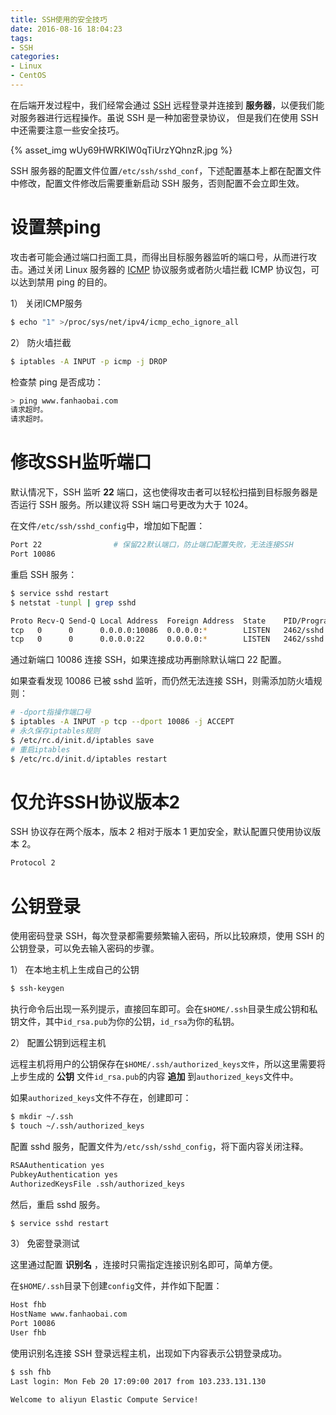 ```yaml
---
title: SSH使用的安全技巧
date: 2016-08-16 18:04:23
tags:
- SSH
categories:
- Linux
- CentOS
---
```


在后端开发过程中，我们经常会通过 [SSH](http://www.ruanyifeng.com/blog/2011/12/ssh_remote_login.html) 远程登录并连接到 **服务器**，以便我们能对服务器进行远程操作。虽说 SSH 是一种加密登录协议， 但是我们在使用 SSH 中还需要注意一些安全技巧。

{% asset_img wUy69HWRKIW0qTiUrzYQhnzR.jpg %}<!--more-->

SSH 服务器的配置文件位置`/etc/ssh/sshd_conf`，下述配置基本上都在配置文件中修改，配置文件修改后需要重新启动 SSH 服务，否则配置不会立即生效。

# 设置禁ping

攻击者可能会通过端口扫面工具，而得出目标服务器监听的端口号，从而进行攻击。通过关闭 Linux 服务器的 [ICMP](http://baike.baidu.com/link?url=ovep8ysxoVKDCFTCvBxTtWMan-U-99q5sr3PZOuLPfqkr_eiAvO-g10LlU0lmMTLu7d41JA0UMv87p7Y8KCgpK) 协议服务或者防火墙拦截 ICMP 协议包，可以达到禁用 ping 的目的。

1） 关闭ICMP服务

```Bash
$ echo "1" >/proc/sys/net/ipv4/icmp_echo_ignore_all
```

2） 防火墙拦截

```Bash
$ iptables -A INPUT -p icmp -j DROP
```

检查禁 ping 是否成功：

```Bash
> ping www.fanhaobai.com
请求超时。
请求超时。
```

# 修改SSH监听端口

默认情况下，SSH 监听 **22** 端口，这也使得攻击者可以轻松扫描到目标服务器是否运行 SSH 服务。所以建议将 SSH 端口号更改为大于 1024。

在文件`/etc/ssh/sshd_config`中，增加如下配置：

```Bash
Port 22                # 保留22默认端口，防止端口配置失败，无法连接SSH
Port 10086
```

重启 SSH 服务：

```Bash
$ service sshd restart
$ netstat -tunpl | grep sshd

Proto Recv-Q Send-Q Local Address  Foreign Address  State    PID/Program name
tcp   0      0      0.0.0.0:10086  0.0.0.0:*        LISTEN   2462/sshd   
tcp   0      0      0.0.0.0:22     0.0.0.0:*        LISTEN   2462/sshd
```

通过新端口 10086 连接 SSH，如果连接成功再删除默认端口 22 配置。

如果查看发现 10086 已被 sshd 监听，而仍然无法连接 SSH，则需添加防火墙规则：

```Bash
# -dport指操作端口号
$ iptables -A INPUT -p tcp --dport 10086 -j ACCEPT
# 永久保存iptables规则
$ /etc/rc.d/init.d/iptables save
# 重启iptables
$ /etc/rc.d/init.d/iptables restart
```

# 仅允许SSH协议版本2

SSH 协议存在两个版本，版本 2 相对于版本 1 更加安全，默认配置只使用协议版本 2。

```Bash
Protocol 2
```

# 公钥登录

使用密码登录 SSH，每次登录都需要频繁输入密码，所以比较麻烦，使用 SSH 的公钥登录，可以免去输入密码的步骤。

1） 在本地主机上生成自己的公钥

```Bash
$ ssh-keygen
```

执行命令后出现一系列提示，直接回车即可。会在`$HOME/.ssh`目录生成公钥和私钥文件，其中`id_rsa.pub`为你的公钥，`id_rsa`为你的私钥。

2） 配置公钥到远程主机

远程主机将用户的公钥保存在`$HOME/.ssh/authorized_keys文件`，所以这里需要将上步生成的 **公钥** 文件`id_rsa.pub`的内容 **追加** 到`authorized_keys`文件中。

如果`authorized_keys`文件不存在，创建即可：

```Bash
$ mkdir ~/.ssh
$ touch ~/.ssh/authorized_keys
```

配置 sshd 服务，配置文件为`/etc/ssh/sshd_config`，将下面内容关闭注释。

```Bash
RSAAuthentication yes
PubkeyAuthentication yes
AuthorizedKeysFile .ssh/authorized_keys
```

然后，重启 sshd 服务。

```Bash
$ service sshd restart
```

3） 免密登录测试

这里通过配置 **识别名** ，连接时只需指定连接识别名即可，简单方便。

在`$HOME/.ssh`目录下创建`config`文件，并作如下配置：

```Bash
Host fhb
HostName www.fanhaobai.com
Port 10086
User fhb
```

使用识别名连接 SSH 登录远程主机，出现如下内容表示公钥登录成功。

```Bash
$ ssh fhb
Last login: Mon Feb 20 17:09:00 2017 from 103.233.131.130

Welcome to aliyun Elastic Compute Service!
```
